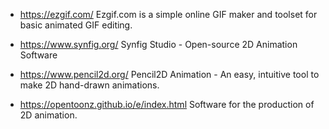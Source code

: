 
 * https://ezgif.com/ Ezgif.com is a simple online GIF maker and toolset for basic animated GIF editing.

 * https://www.synfig.org/ Synfig Studio - Open-source 2D Animation Software

 * https://www.pencil2d.org/  Pencil2D Animation - An easy, intuitive tool to make 2D hand-drawn animations. 

 * https://opentoonz.github.io/e/index.html Software for the production of 2D animation.
